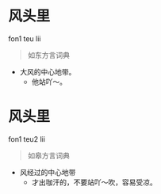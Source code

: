 # 风头里
fon1 teu lii
> 如东方言词典
- 大风的中心地带。
  - 他站吖～。

# 风头里
fon1 teu2 lii
> 如皋方言词典
- 风经过的中心地带
  - 才出咖汗的，不要站吖～吹，容易受凉。
